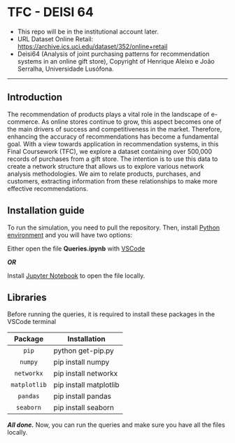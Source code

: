 # TFC - DEISI 64

- This repo will be in the institutional account later.
- URL Dataset Online Retail: https://archive.ics.uci.edu/dataset/352/online+retail
- Deisi64 (Analysis of joint purchasing patterns for recommendation systems in an online gift store), Copyright of Henrique Aleixo e João Serralha, Universidade Lusófona.
___
## **Introduction**

The recommendation of products plays a vital role in the landscape of e-commerce. 
As online stores continue to grow, this aspect becomes one of the main drivers of success and competitiveness in the market. Therefore, enhancing the
accuracy of recommendations has become a fundamental goal.
With a view towards application in recommendation systems, in this Final
Coursework (TFC), we explore a dataset containing over 500,000 records of purchases
from a gift store. The intention is to use this data to create a network structure that
allows us to explore various network analysis methodologies. We aim to relate
products, purchases, and customers, extracting information from these relationships
to make more effective recommendations.

## **Installation guide**

To run the simulation, you need to pull the repository.
Then, install [Python environment](https://www.python.org/downloads/) and you will have two options:

Either open the file **Queries.ipynb** with [VSCode](https://code.visualstudio.com/download)

***OR***

Install [Jupyter Notebook](https://jupyter.org/install) to open the file locally.

## **Libraries**

Before running the queries, it is required to install these packages in the VSCode terminal

Package | Installation
 :---: | ---
`pip` | python get-pip.py
`numpy` | pip install numpy
`networkx` | pip install networkx
`matplotlib` | pip install matplotlib
`pandas` | pip install pandas
`seaborn` | pip install seaborn

***All done.*** Now, you can run the queries and make sure you have all the files locally.
